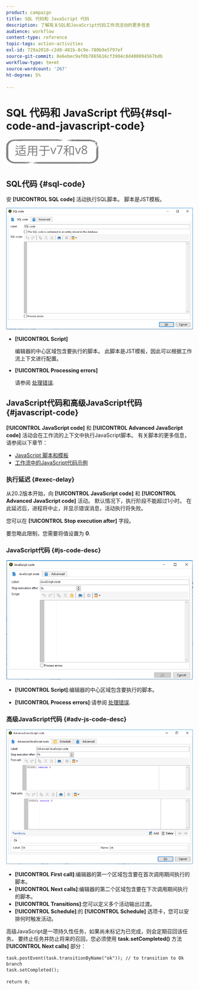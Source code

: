 ```yaml
---
product: campaign
title: SQL 代码和 JavaScript 代码
description: 了解有关SQL和JavaScript代码工作流活动的更多信息
audience: workflow
content-type: reference
topic-tags: action-activities
exl-id: 729a2010-c2d8-481b-8c9e-780b9e5f97ef
source-git-commit: 8e6ebec9af0b7865616cf3904c8d400094567bdb
workflow-type: tm+mt
source-wordcount: '267'
ht-degree: 5%

---
```


# SQL 代码和 JavaScript 代码{#sql-code-and-javascript-code}

![](../../assets/common.svg)

## SQL代码 {#sql-code}

安 **[!UICONTROL SQL code]** 活动执行SQL脚本。 脚本是JST模板。

![](assets/sql_code.png)

* **[!UICONTROL Script]**

   编辑器的中心区域包含要执行的脚本。 此脚本是JST模板，因此可以根据工作流上下文进行配置。

* **[!UICONTROL Processing errors]**

   请参阅 [处理错误](monitoring-workflow-execution.md#processing-errors).

## JavaScript代码和高级JavaScript代码 {#javascript-code}

**[!UICONTROL JavaScript code]** 和 **[!UICONTROL Advanced JavaScript code]** 活动会在工作流的上下文中执行JavaScript脚本。 有关脚本的更多信息，请参阅以下章节：

* [JavaScript 脚本和模板](javascript-scripts-and-templates.md)
* [工作流中的JavaScript代码示例](javascript-in-workflows.md)

### 执行延迟 {#exec-delay}

从20.2版本开始，向 **[!UICONTROL JavaScript code]** 和 **[!UICONTROL Advanced JavaScript code]** 活动。 默认情况下，执行阶段不能超过1小时。 在此延迟后，进程将中止，并显示错误消息，活动执行将失败。

您可以在 **[!UICONTROL Stop execution after]** 字段。

要忽略此限制，您需要将值设置为 **0**.

### JavaScript代码 {#js-code-desc}

![](assets/javascript_code.png)

* **[!UICONTROL Script]**:编辑器的中心区域包含要执行的脚本。

* **[!UICONTROL Process errors]**:请参阅 [处理错误](monitoring-workflow-execution.md#processing-errors).

### 高级JavaScript代码 {#adv-js-code-desc}

![](assets/advanced_javascript_code.png)

* **[!UICONTROL First call]**:编辑器的第一个区域包含要在首次调用期间执行的脚本。
* **[!UICONTROL Next calls]**:编辑器的第二个区域包含要在下次调用期间执行的脚本。
* **[!UICONTROL Transitions]**:您可以定义多个活动输出过渡。
* **[!UICONTROL Schedule]**:的 **[!UICONTROL Schedule]** 选项卡，您可以安排何时触发活动。

高级JavaScript是一项持久性任务，如果尚未标记为已完成，则会定期召回该任务。 要终止任务并防止将来的召回，您必须使用 **task.setCompleted()** 方法 **[!UICONTROL Next calls]** 部分：

```
task.postEvent(task.transitionByName("ok")); // to transition to Ok branch
task.setCompleted();

return 0;
```
